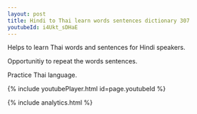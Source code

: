 ```yaml
---
layout: post
title: Hindi to Thai learn words sentences dictionary 307 
youtubeId: i4Ukt_sDHaE
---
```

 
 
Helps to learn Thai words and sentences for Hindi speakers.

Opportunitiy to repeat the words sentences. 

Practice Thai language. 
 
{% include youtubePlayer.html id=page.youtubeId %}
 
 
{% include analytics.html %}